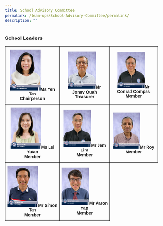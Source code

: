 ```yaml
---
title: School Advisory Committee
permalink: /team-ups/School-Advisory-Committee/permalink/
description: ""
---
```

### **School Leaders**

<style type="text/css">
.tg  {border-collapse:collapse;border-spacing:0;}
.tg td{border-color:black;border-style:solid;border-width:1px;font-family:Arial, sans-serif;font-size:14px;
  overflow:hidden;padding:10px 5px;word-break:normal;}
.tg th{border-color:black;border-style:solid;border-width:1px;font-family:Arial, sans-serif;font-size:14px;
  font-weight:normal;overflow:hidden;padding:10px 5px;word-break:normal;}
.tg .tg-f4yw{background-color:#FFF;text-align:center;vertical-align:middle}
.tg .tg-vgmr{background-color:#;text-align:center;vertical-align:middle}
</style>
<table class="tg">
<thead>
  <tr>
    <td colspan="3" class="tg-vgmr"><img style="width:60%" src="/images/Our%20Team%20UPS/SAC/Ms%20Yen%20Tan.jpg"><span style="font-weight:bold">Ms Yen Tan<br>Chairperson</span></td>
		 <td colspan="3" class="tg-vgmr"><img style="width:60%" src="/images/Our%20Team%20UPS/SAC/Mr%20Johnny%20Quah.jpg"><span style="font-weight:bold">Mr Jonny Quah</span><br><span style="font-weight:bold">Treasurer</span></td>
    <td colspan="3" class="tg-vgmr"><img style="width:60%" src="/images/Our%20Team%20UPS/SAC/Mr%20Conrad%20Campos.jpg"><span style="font-weight:bold">Mr Conrad Compas<br>Member</span><br></td>
		<tr>
    <td colspan="3" class="tg-vgmr"><img style="width:60%" src="/images/Our%20Team%20UPS/SAC/Ms%20Lei%20Yutan.jpg"><span style="font-weight:bold">Ms Lei Yutan<br>Member</span></td>
		 <td colspan="3" class="tg-vgmr"><img style="width:60%" src="/images/Our%20Team%20UPS/SAC/Mr%20Lim%20Chong%20Beng%20Jem.jpg"><span style="font-weight:bold">Mr Jem Lim<br>Member</span></td>
    <td colspan="3" class="tg-vgmr"><img style="width:60%" src="/images/Our%20Team%20UPS/SAC/Mr%20Roy.jpg"><span style="font-weight:bold">Mr Roy<br> Member</span><br></td>
		</tr>
	<tr>
    <td colspan="3" class="tg-vgmr"><img style="width:60%" src="/images/Our%20Team%20UPS/SAC/Mr%20Simon%20Tan.jpg"><span style="font-weight:bold">Mr Simon Tan<br>Member</span></td>
		 <td colspan="3" class="tg-vgmr"><img style="width:60%" src="/images/Our%20Team%20UPS/SAC/Mr%20Aaron%20Yap.jpg"><span style="font-weight:bold">Mr Aaron Yap<br>Member</span></td>
    </tr>
</thead>
</table>